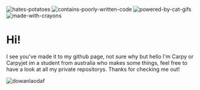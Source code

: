 ![hates-potatoes](https://user-images.githubusercontent.com/81344719/154904121-85437942-98ae-440d-b64b-c17e1b4ca1e7.svg)
![contains-poorly-written-code](https://user-images.githubusercontent.com/81344719/154904227-f6e85f2e-5247-45cf-ad8f-29d981c213e2.svg)
![powered-by-cat-gifs](https://user-images.githubusercontent.com/81344719/154904456-e875d7e2-3102-46cf-90cb-21391b0097f5.svg)
![made-with-crayons](https://user-images.githubusercontent.com/81344719/154905348-d8d6611b-fde7-4efc-97bd-0b6ab4ba227f.svg)


# Hi!

I see you've made it to my github page, not sure why but hello
I'm Carpy or Carpyjet im a student from australia who makes some things, feel free to have a look at all my private repositorys.
Thanks for checking me out!

![dowanlaodaf](https://user-images.githubusercontent.com/81344719/154906227-26663185-ef1e-44bd-953d-b82083b7030e.png)
